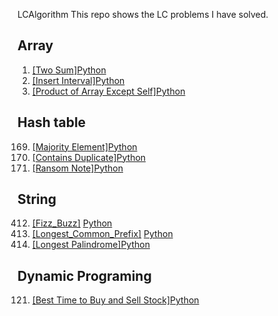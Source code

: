  LCAlgorithm
This repo shows the LC problems I have solved.

## Array
1.  [[Two Sum]](https://leetcode.com/problems/two-sum/description/)[Python]()
57. [[Insert Interval]](https://leetcode.com/problems/insert-interval/description/)[Python]()
238. [[Product of Array Except Self]](https://leetcode.com/problems/product-of-array-except-self/description/)[Python]()

## Hash table
169. [[Majority Element]](https://leetcode.com/problems/majority-element/description/)[Python](https://github.com/huyixin1/LCAlgorithm/blob/main/Array/Majority%20Element.py)
217. [[Contains Duplicate]](https://leetcode.com/problems/contains-duplicate/description/)[Python]()
383. [[Ransom Note]](https://leetcode.com/problems/ransom-note/description/)[Python](https://github.com/huyixin1/LCAlgorithm/blob/main/Hash%20table/Ransom%20Note.py)

## String
412. [[Fizz_Buzz]](https://leetcode.com/problems/fizz-buzz/description/) [Python]()
14.  [[Longest_Common_Prefix]](https://leetcode.com/problems/longest-common-prefix/description/) [Python](https://github.com/huyixin1/LCAlgorithm/blob/main/String/Longest%20Common%20Prefix.py)
409. [[Longest Palindrome]](https://leetcode.com/problems/longest-palindrome/description/)[Python](https://github.com/huyixin1/LCAlgorithm/blob/main/String/Longest%20Palindrome.py)

## Dynamic Programing
121. [[Best Time to Buy and Sell Stock]](https://leetcode.com/problems/best-time-to-buy-and-sell-stock/description/)[Python](https://github.com/huyixin1/LCAlgorithm/blob/main/Dynamic/Best%20Time%20to%20Buy%20and%20Sell%20Stock.py)
